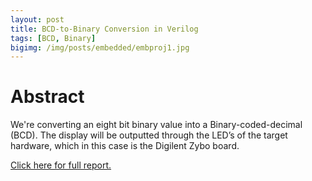 ```yaml
---
layout: post
title: BCD-to-Binary Conversion in Verilog
tags: [BCD, Binary]
bigimg: /img/posts/embedded/embproj1.jpg
---
```


# Abstract
We're converting an eight bit binary value into a Binary-coded-decimal (BCD). The display will be outputted through the LED’s of the target hardware, which in this case is the Digilent Zybo board.

[Click here for full report.](
https://drive.google.com/open?id=170lDrSsoMINEnwJYvwDbvTSHQCF4dqvB)
